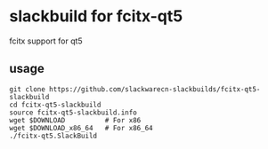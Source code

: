 # slackbuild for fcitx-qt5

fcitx support for qt5

## usage

```
git clone https://github.com/slackwarecn-slackbuilds/fcitx-qt5-slackbuild
cd fcitx-qt5-slackbuild
source fcitx-qt5-slackbuild.info
wget $DOWNLOAD          # For x86
wget $DOWNLOAD_x86_64   # For x86_64
./fcitx-qt5.SlackBuild
```
